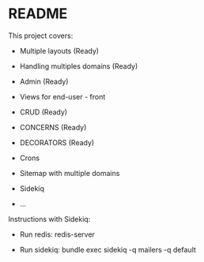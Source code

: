 # README

This project covers:

* Multiple layouts (Ready)

* Handling multiples domains (Ready)

* Admin (Ready)

* Views for end-user - front

* CRUD (Ready)

* CONCERNS (Ready)

* DECORATORS (Ready)

* Crons

* Sitemap with multiple domains

* Sidekiq


* ...


Instructions with Sidekiq:

* Run redis: redis-server

* Run sidekiq: bundle exec sidekiq -q mailers -q default
